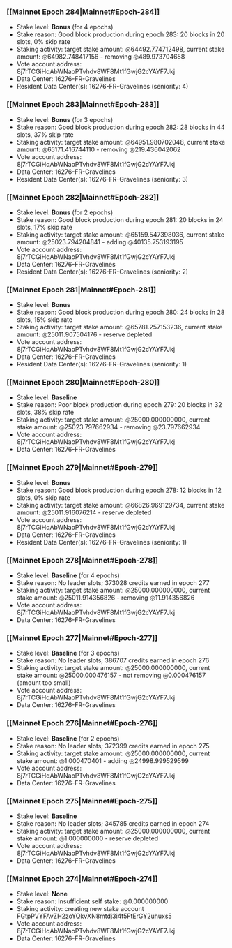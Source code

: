 ### [[Mainnet Epoch 284|Mainnet#Epoch-284]]
* Stake level: **Bonus** (for 4 epochs)
* Stake reason: Good block production during epoch 283: 20 blocks in 20 slots, 0% skip rate
* Staking activity: target stake amount: ◎64492.774712498, current stake amount: ◎64982.748417156 - removing ◎489.973704658
* Vote account address: 8j7rTCGiHqAbWNaoPTvhdv8WF8Mt1fGwjG2cYAYF7Jkj
* Data Center: 16276-FR-Gravelines
* Resident Data Center(s): 16276-FR-Gravelines (seniority: 4)
### [[Mainnet Epoch 283|Mainnet#Epoch-283]]
* Stake level: **Bonus** (for 3 epochs)
* Stake reason: Good block production during epoch 282: 28 blocks in 44 slots, 37% skip rate
* Staking activity: target stake amount: ◎64951.980702048, current stake amount: ◎65171.416744110 - removing ◎219.436042062
* Vote account address: 8j7rTCGiHqAbWNaoPTvhdv8WF8Mt1fGwjG2cYAYF7Jkj
* Data Center: 16276-FR-Gravelines
* Resident Data Center(s): 16276-FR-Gravelines (seniority: 3)
### [[Mainnet Epoch 282|Mainnet#Epoch-282]]
* Stake level: **Bonus** (for 2 epochs)
* Stake reason: Good block production during epoch 281: 20 blocks in 24 slots, 17% skip rate
* Staking activity: target stake amount: ◎65159.547398036, current stake amount: ◎25023.794204841 - adding ◎40135.753193195
* Vote account address: 8j7rTCGiHqAbWNaoPTvhdv8WF8Mt1fGwjG2cYAYF7Jkj
* Data Center: 16276-FR-Gravelines
* Resident Data Center(s): 16276-FR-Gravelines (seniority: 2)
### [[Mainnet Epoch 281|Mainnet#Epoch-281]]
* Stake level: **Bonus**
* Stake reason: Good block production during epoch 280: 24 blocks in 28 slots, 15% skip rate
* Staking activity: target stake amount: ◎65781.257153236, current stake amount: ◎25011.907504176 - reserve depleted
* Vote account address: 8j7rTCGiHqAbWNaoPTvhdv8WF8Mt1fGwjG2cYAYF7Jkj
* Data Center: 16276-FR-Gravelines
* Resident Data Center(s): 16276-FR-Gravelines (seniority: 1)
### [[Mainnet Epoch 280|Mainnet#Epoch-280]]
* Stake level: **Baseline**
* Stake reason: Poor block production during epoch 279: 20 blocks in 32 slots, 38% skip rate
* Staking activity: target stake amount: ◎25000.000000000, current stake amount: ◎25023.797662934 - removing ◎23.797662934
* Vote account address: 8j7rTCGiHqAbWNaoPTvhdv8WF8Mt1fGwjG2cYAYF7Jkj
* Data Center: 16276-FR-Gravelines
### [[Mainnet Epoch 279|Mainnet#Epoch-279]]
* Stake level: **Bonus**
* Stake reason: Good block production during epoch 278: 12 blocks in 12 slots, 0% skip rate
* Staking activity: target stake amount: ◎66826.969129734, current stake amount: ◎25011.916076214 - reserve depleted
* Vote account address: 8j7rTCGiHqAbWNaoPTvhdv8WF8Mt1fGwjG2cYAYF7Jkj
* Data Center: 16276-FR-Gravelines
* Resident Data Center(s): 16276-FR-Gravelines (seniority: 1)
### [[Mainnet Epoch 278|Mainnet#Epoch-278]]
* Stake level: **Baseline** (for 4 epochs)
* Stake reason: No leader slots; 373028 credits earned in epoch 277
* Staking activity: target stake amount: ◎25000.000000000, current stake amount: ◎25011.914356826 - removing ◎11.914356826
* Vote account address: 8j7rTCGiHqAbWNaoPTvhdv8WF8Mt1fGwjG2cYAYF7Jkj
* Data Center: 16276-FR-Gravelines
### [[Mainnet Epoch 277|Mainnet#Epoch-277]]
* Stake level: **Baseline** (for 3 epochs)
* Stake reason: No leader slots; 386707 credits earned in epoch 276
* Staking activity: target stake amount: ◎25000.000000000, current stake amount: ◎25000.000476157 - not removing ◎0.000476157 (amount too small)
* Vote account address: 8j7rTCGiHqAbWNaoPTvhdv8WF8Mt1fGwjG2cYAYF7Jkj
* Data Center: 16276-FR-Gravelines
### [[Mainnet Epoch 276|Mainnet#Epoch-276]]
* Stake level: **Baseline** (for 2 epochs)
* Stake reason: No leader slots; 372399 credits earned in epoch 275
* Staking activity: target stake amount: ◎25000.000000000, current stake amount: ◎1.000470401 - adding ◎24998.999529599
* Vote account address: 8j7rTCGiHqAbWNaoPTvhdv8WF8Mt1fGwjG2cYAYF7Jkj
* Data Center: 16276-FR-Gravelines
### [[Mainnet Epoch 275|Mainnet#Epoch-275]]
* Stake level: **Baseline**
* Stake reason: No leader slots; 345785 credits earned in epoch 274
* Staking activity: target stake amount: ◎25000.000000000, current stake amount: ◎1.000000000 - reserve depleted
* Vote account address: 8j7rTCGiHqAbWNaoPTvhdv8WF8Mt1fGwjG2cYAYF7Jkj
* Data Center: 16276-FR-Gravelines
### [[Mainnet Epoch 274|Mainnet#Epoch-274]]
* Stake level: **None**
* Stake reason: Insufficient self stake: ◎0.000000000
* Staking activity: creating new stake account FGtpPVYFAvZH2zoYQkvXN8mtdj3i4t5FtErGY2uhuxs5
* Vote account address: 8j7rTCGiHqAbWNaoPTvhdv8WF8Mt1fGwjG2cYAYF7Jkj
* Data Center: 16276-FR-Gravelines